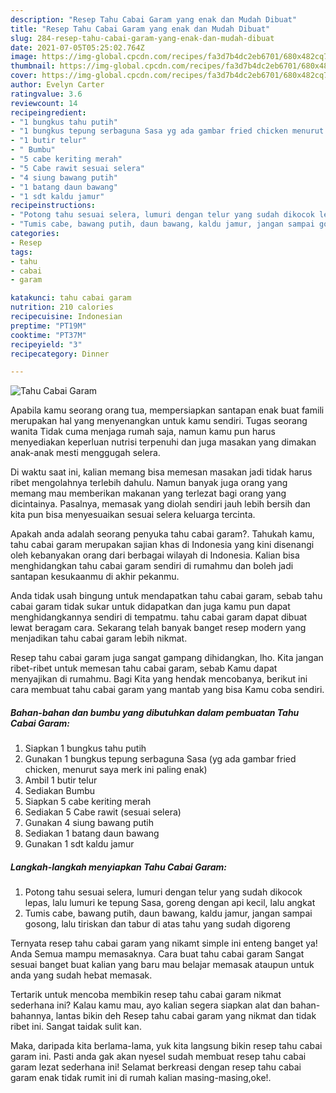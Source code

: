```yaml
---
description: "Resep Tahu Cabai Garam yang enak dan Mudah Dibuat"
title: "Resep Tahu Cabai Garam yang enak dan Mudah Dibuat"
slug: 284-resep-tahu-cabai-garam-yang-enak-dan-mudah-dibuat
date: 2021-07-05T05:25:02.764Z
image: https://img-global.cpcdn.com/recipes/fa3d7b4dc2eb6701/680x482cq70/tahu-cabai-garam-foto-resep-utama.jpg
thumbnail: https://img-global.cpcdn.com/recipes/fa3d7b4dc2eb6701/680x482cq70/tahu-cabai-garam-foto-resep-utama.jpg
cover: https://img-global.cpcdn.com/recipes/fa3d7b4dc2eb6701/680x482cq70/tahu-cabai-garam-foto-resep-utama.jpg
author: Evelyn Carter
ratingvalue: 3.6
reviewcount: 14
recipeingredient:
- "1 bungkus tahu putih"
- "1 bungkus tepung serbaguna Sasa yg ada gambar fried chicken menurut saya merk ini paling enak"
- "1 butir telur"
- " Bumbu"
- "5 cabe keriting merah"
- "5 Cabe rawit sesuai selera"
- "4 siung bawang putih"
- "1 batang daun bawang"
- "1 sdt kaldu jamur"
recipeinstructions:
- "Potong tahu sesuai selera, lumuri dengan telur yang sudah dikocok lepas, lalu lumuri ke tepung Sasa, goreng dengan api kecil, lalu angkat"
- "Tumis cabe, bawang putih, daun bawang, kaldu jamur, jangan sampai gosong, lalu tiriskan dan tabur di atas tahu yang sudah digoreng"
categories:
- Resep
tags:
- tahu
- cabai
- garam

katakunci: tahu cabai garam 
nutrition: 210 calories
recipecuisine: Indonesian
preptime: "PT19M"
cooktime: "PT37M"
recipeyield: "3"
recipecategory: Dinner

---
```



![Tahu Cabai Garam](https://img-global.cpcdn.com/recipes/fa3d7b4dc2eb6701/680x482cq70/tahu-cabai-garam-foto-resep-utama.jpg)

Apabila kamu seorang orang tua, mempersiapkan santapan enak buat famili merupakan hal yang menyenangkan untuk kamu sendiri. Tugas seorang  wanita Tidak cuma menjaga rumah saja, namun kamu pun harus menyediakan keperluan nutrisi terpenuhi dan juga masakan yang dimakan anak-anak mesti menggugah selera.

Di waktu  saat ini, kalian memang bisa memesan masakan jadi tidak harus ribet mengolahnya terlebih dahulu. Namun banyak juga orang yang memang mau memberikan makanan yang terlezat bagi orang yang dicintainya. Pasalnya, memasak yang diolah sendiri jauh lebih bersih dan kita pun bisa menyesuaikan sesuai selera keluarga tercinta. 



Apakah anda adalah seorang penyuka tahu cabai garam?. Tahukah kamu, tahu cabai garam merupakan sajian khas di Indonesia yang kini disenangi oleh kebanyakan orang dari berbagai wilayah di Indonesia. Kalian bisa menghidangkan tahu cabai garam sendiri di rumahmu dan boleh jadi santapan kesukaanmu di akhir pekanmu.

Anda tidak usah bingung untuk mendapatkan tahu cabai garam, sebab tahu cabai garam tidak sukar untuk didapatkan dan juga kamu pun dapat menghidangkannya sendiri di tempatmu. tahu cabai garam dapat dibuat lewat beragam cara. Sekarang telah banyak banget resep modern yang menjadikan tahu cabai garam lebih nikmat.

Resep tahu cabai garam juga sangat gampang dihidangkan, lho. Kita jangan ribet-ribet untuk memesan tahu cabai garam, sebab Kamu dapat menyajikan di rumahmu. Bagi Kita yang hendak mencobanya, berikut ini cara membuat tahu cabai garam yang mantab yang bisa Kamu coba sendiri.

<!--inarticleads1-->

##### Bahan-bahan dan bumbu yang dibutuhkan dalam pembuatan Tahu Cabai Garam:

1. Siapkan 1 bungkus tahu putih
1. Gunakan 1 bungkus tepung serbaguna Sasa (yg ada gambar fried chicken, menurut saya merk ini paling enak)
1. Ambil 1 butir telur
1. Sediakan  Bumbu
1. Siapkan 5 cabe keriting merah
1. Sediakan 5 Cabe rawit (sesuai selera)
1. Gunakan 4 siung bawang putih
1. Sediakan 1 batang daun bawang
1. Gunakan 1 sdt kaldu jamur




<!--inarticleads2-->

##### Langkah-langkah menyiapkan Tahu Cabai Garam:

1. Potong tahu sesuai selera, lumuri dengan telur yang sudah dikocok lepas, lalu lumuri ke tepung Sasa, goreng dengan api kecil, lalu angkat
1. Tumis cabe, bawang putih, daun bawang, kaldu jamur, jangan sampai gosong, lalu tiriskan dan tabur di atas tahu yang sudah digoreng




Ternyata resep tahu cabai garam yang nikamt simple ini enteng banget ya! Anda Semua mampu memasaknya. Cara buat tahu cabai garam Sangat sesuai banget buat kalian yang baru mau belajar memasak ataupun untuk anda yang sudah hebat memasak.

Tertarik untuk mencoba membikin resep tahu cabai garam nikmat sederhana ini? Kalau kamu mau, ayo kalian segera siapkan alat dan bahan-bahannya, lantas bikin deh Resep tahu cabai garam yang nikmat dan tidak ribet ini. Sangat taidak sulit kan. 

Maka, daripada kita berlama-lama, yuk kita langsung bikin resep tahu cabai garam ini. Pasti anda gak akan nyesel sudah membuat resep tahu cabai garam lezat sederhana ini! Selamat berkreasi dengan resep tahu cabai garam enak tidak rumit ini di rumah kalian masing-masing,oke!.

